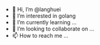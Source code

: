 - 👋 Hi, I’m @langhuei
- 👀 I’m interested in golang
- 🌱 I’m currently learning ...
- 💞️ I’m looking to collaborate on ...
- 📫 How to reach me ...

<!---
langhuei/langhuei is a ✨ special ✨ repository because its `README.md` (this file) appears on your GitHub profile.
You can click the Preview link to take a look at your changes.
--->
